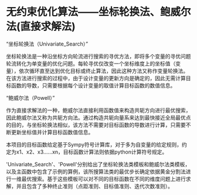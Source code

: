 # 无约束优化算法——坐标轮换法、鲍威尔法(直接求解法)

“坐标轮换法（Univariate_Search）”

坐标轮换法是一种沿坐标方向轮流进行搜索的寻优方法，即将多个变量的寻优问题轮流转化为单变量的优化问题。每轮寻优仅改变一个坐标维度上的坐标值（变量），依次循环直至达到优化目标或终止算法，因此这种方法又称作变量轮换法。在该方法进行搜索的过程中，由于设计变量的更新方向是确定的，因此无需计算目标函数的导数，只需要根据每个设计变量的取值计算目标函数的数值信息。

“鲍威尔法（Powell）”

作为直接求解法的一种，鲍威尔法直接利用函数值来构造共轭方向进行最优搜索，因此鲍威尔法又称为共轭方向法。通过构造共轭向量系来达到最快接近全局最优点的目的，与坐标轮换法相似，该方法不需要对目标函数的导数进行计算，只需要不断更新坐标值并计算目标函数值信息。

本项目的目标函数给定基于Sympy符号计算库，对于多为自变量的给定规则，约定为x1、x2、x3......xn，目标函数计算法则依据python计算符号规定。

'Univariate_Search'、'Powell'分别给出了坐标轮换法类模板和鲍威尔法类模板，以及主函数中包含了示例的算例，该所搜算法类的最优步长确定依据黄金分割法进行一维最优搜索。基于这些模板可以对不同的目标函数在不同的维度问题上进行求解，并且包含了多种终止准则（点距准则、目标值准则、迭代次数准则）。
